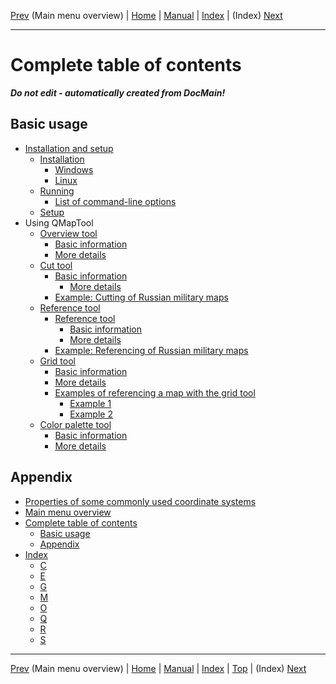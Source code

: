 [Prev](QMTAxMenuStructure) (Main menu overview) | [Home](QMTHome) | [Manual](QMTDocMain) | [Index](QMTAxAdvIndex) | (Index) [Next](QMTAxAdvIndex)
- - -

# Complete table of contents

___Do not edit - automatically created from DocMain!___



## Basic usage


* [Installation and setup](InstallSetup)
    * [Installation ](InstallSetup#installation)
        * [Windows](InstallSetup#windows)
        * [Linux ](InstallSetup#linux)
    * [Running](InstallSetup#running)
        * [List of command-line options](InstallSetup#list-of-command-line-options)
    * [Setup](InstallSetup#setup)
* Using QMapTool
    * [Overview tool](OverviewTool)
        * [Basic information](OverviewTool#basic-information)
        * [More details   ](OverviewTool#more-details)
    * [Cut tool](CutTool)
        * [Basic information](CutTool#basic-information)
            * [More details   ](CutTool#more-details)
        * [Example: Cutting of Russian military maps](CutTool#example-cutting-of-russian-military-maps)
    * [Reference tool](ReferenceTool)
        * [Reference tool](ReferenceTool#reference-tool)
            * [Basic information](ReferenceTool#basic-information)
            * [More details   ](ReferenceTool#more-details)
        * [Example: Referencing of Russian military maps](ReferenceTool#example-referencing-of-russian-military-maps)
    * [Grid tool](GridTool)
        * [Basic information](GridTool#basic-information)
        * [More details](GridTool#more-details)
        * [Examples of referencing a map with the grid tool](GridTool#examples-of-referencing-a-map-with-the-grid-tool)
            * [Example 1](GridTool#example-1)
            * [Example 2](GridTool#example-2)
    * [Color palette tool](PaletteTool)
        * [Basic information](PaletteTool#basic-information)
        * [More details   ](PaletteTool#more-details)


## Appendix


* [Properties of some commonly used coordinate systems](EpsgOverview)
* [Main menu overview](QMTAxMenuStructure)
* [Complete table of contents](QMTAxAdvToc)
    * [Basic usage](QMTAxAdvToc#basic-usage)
    * [Appendix](QMTAxAdvToc#appendix)
* [Index](QMTAxAdvIndex)
    * [C](QMTAxAdvIndex#c)
    * [E](QMTAxAdvIndex#e)
    * [G](QMTAxAdvIndex#g)
    * [M](QMTAxAdvIndex#m)
    * [O](QMTAxAdvIndex#o)
    * [Q](QMTAxAdvIndex#q)
    * [R](QMTAxAdvIndex#r)
    * [S](QMTAxAdvIndex#s)

- - -
[Prev](QMTAxMenuStructure) (Main menu overview) | [Home](QMTHome) | [Manual](QMTDocMain) | [Index](QMTAxAdvIndex) | [Top](#) | (Index) [Next](QMTAxAdvIndex)
